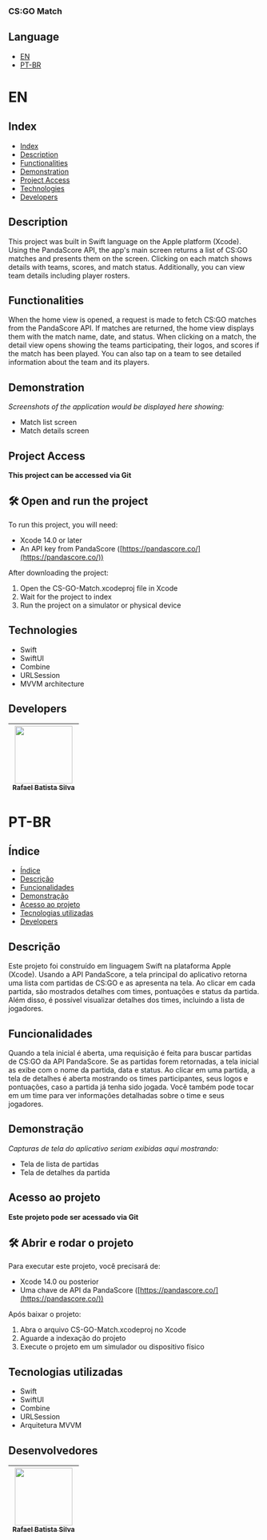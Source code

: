 ### CS:GO Match


## Language

- [EN](#en)
- [PT-BR](#pt-br)


# EN

## Index

- [Index](#index)
- [Description](#description)
- [Functionalities](#functionalities)
- [Demonstration](#demonstration)
- [Project Access](#project-access)
- [Technologies](#technologies)
- [Developers](#developers)


## Description

This project was built in Swift language on the Apple platform (Xcode). Using the PandaScore API, the app's main screen returns a list of CS:GO matches and presents them on the screen. Clicking on each match shows details with teams, scores, and match status. Additionally, you can view team details including player rosters.

## Functionalities

When the home view is opened, a request is made to fetch CS:GO matches from the PandaScore API. If matches are returned, the home view displays them with the match name, date, and status. When clicking on a match, the detail view opens showing the teams participating, their logos, and scores if the match has been played. You can also tap on a team to see detailed information about the team and its players.

## Demonstration

*Screenshots of the application would be displayed here showing:*

- Match list screen
- Match details screen


## Project Access

**This project can be accessed via Git**

## 🛠️ Open and run the project

To run this project, you will need:

- Xcode 14.0 or later
- An API key from PandaScore ([https://pandascore.co/](https://pandascore.co/))


After downloading the project:

1. Open the CS-GO-Match.xcodeproj file in Xcode
2. Wait for the project to index
3. Run the project on a simulator or physical device


## Technologies

- Swift
- SwiftUI
- Combine
- URLSession
- MVVM architecture


## Developers

| [<img src="https://avatars.githubusercontent.com/u/25698352?v=4" width=115><br><sub>Rafael Batista Silva</sub>](https://github.com/rafaellehn) | 
| :---: |


# PT-BR

## Índice

- [Índice](#índice)
- [Descrição](#descrição)
- [Funcionalidades](#funcionalidades)
- [Demonstração](#demonstração)
- [Acesso ao projeto](#acesso-ao-projeto)
- [Tecnologias utilizadas](#tecnologias-utilizadas)
- [Developers](#developers)


## Descrição

Este projeto foi construído em linguagem Swift na plataforma Apple (Xcode). Usando a API PandaScore, a tela principal do aplicativo retorna uma lista com partidas de CS:GO e as apresenta na tela. Ao clicar em cada partida, são mostrados detalhes com times, pontuações e status da partida. Além disso, é possível visualizar detalhes dos times, incluindo a lista de jogadores.

## Funcionalidades

Quando a tela inicial é aberta, uma requisição é feita para buscar partidas de CS:GO da API PandaScore. Se as partidas forem retornadas, a tela inicial as exibe com o nome da partida, data e status. Ao clicar em uma partida, a tela de detalhes é aberta mostrando os times participantes, seus logos e pontuações, caso a partida já tenha sido jogada. Você também pode tocar em um time para ver informações detalhadas sobre o time e seus jogadores.

## Demonstração

*Capturas de tela do aplicativo seriam exibidas aqui mostrando:*

- Tela de lista de partidas
- Tela de detalhes da partida


## Acesso ao projeto

**Este projeto pode ser acessado via Git**

## 🛠️ Abrir e rodar o projeto

Para executar este projeto, você precisará de:

- Xcode 14.0 ou posterior
- Uma chave de API da PandaScore ([https://pandascore.co/](https://pandascore.co/))


Após baixar o projeto:

1. Abra o arquivo CS-GO-Match.xcodeproj no Xcode
2. Aguarde a indexação do projeto
3. Execute o projeto em um simulador ou dispositivo físico


## Tecnologias utilizadas

- Swift
- SwiftUI
- Combine
- URLSession
- Arquitetura MVVM


## Desenvolvedores

| [<img src="https://avatars.githubusercontent.com/u/25698352?v=4" width=115><br><sub>Rafael Batista Silva</sub>](https://github.com/rafaellehn) | 
| :---: |

